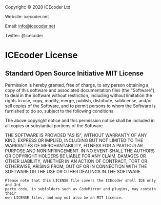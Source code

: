 Copyright: © 2020 ICEcoder Ltd

Website:   icecoder.net

Email:     info@icecoder.net

Twitter:   @icecoder

# ICEcoder License

## Standard Open Source Initiative MIT License

Permission is hereby granted, free of charge, to any person obtaining a copy
of this software and associated documentation files (the "Software"), to deal
in the Software without restriction, including without limitation the rights
to use, copy, modify, merge, publish, distribute, sublicense, and/or sell
copies of the Software, and to permit persons to whom the Software is
furnished to do so, subject to the following conditions:

The above copyright notice and this permission notice shall be included in
all copies or substantial portions of the Software.

THE SOFTWARE IS PROVIDED "AS IS", WITHOUT WARRANTY OF ANY KIND, EXPRESS OR
IMPLIED, INCLUDING BUT NOT LIMITED TO THE WARRANTIES OF MERCHANTABILITY,
FITNESS FOR A PARTICULAR PURPOSE AND NONINFRINGEMENT. IN NO EVENT SHALL THE
AUTHORS OR COPYRIGHT HOLDERS BE LIABLE FOR ANY CLAIM, DAMAGES OR OTHER
LIABILITY, WHETHER IN AN ACTION OF CONTRACT, TORT OR OTHERWISE, ARISING FROM,
OUT OF OR IN CONNECTION WITH THE SOFTWARE OR THE USE OR OTHER DEALINGS IN
THE SOFTWARE.

```
Please note that this LICENSE file covers the ICEcoder shell IDE only and 3rd
party code, in subfolders such as CodeMirror and plugins, may contain their
own LICENSE files, and may not also be an MIT licence.
```
